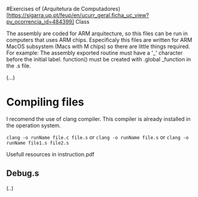#Exercises of (Arquitetura de Computadores)[https://sigarra.up.pt/feup/en/ucurr_geral.ficha_uc_view?pv_ocorrencia_id=484399] Class

The assembly are coded for ARM arquitecture, so this files can be run in computers that uses ARM chips.
Especificaly this files are written for ARM MacOS subsystem (Macs with M chips) so there are little things required.
For example: The assembly exported routine  must have a '_' character before the initial label. function() must be created with .global _function in the .s file.

(...)

# Compiling files
I recomend the use of clang compiler. This compiler is already installed in the operation system.

`clang -o runName file.c file.s`
or
`clang -o runName file.s`
or
`clang -o runName file1.s file2.s`

Usefull resources in instruction.pdf

## Debug.s
(..)
